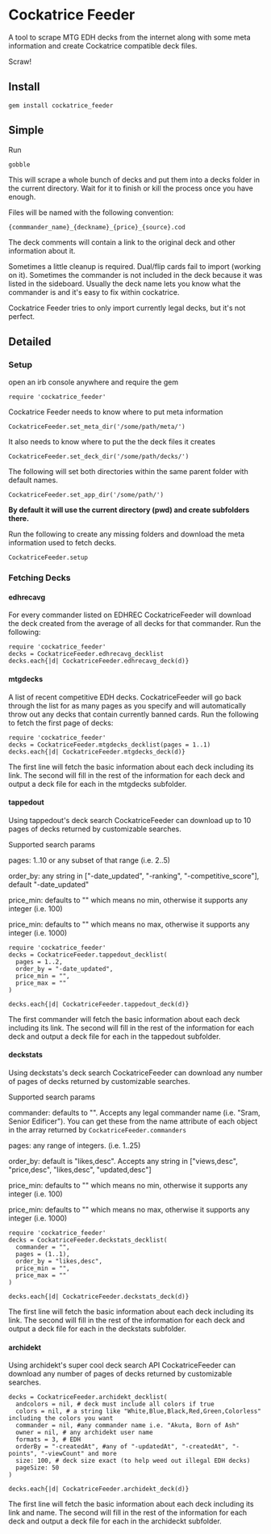 # Cockatrice Feeder
A tool to scrape MTG EDH decks from the internet along with some meta information and create Cockatrice compatible deck files.

Scraw!

## Install
`gem install cockatrice_feeder`

## Simple
Run
```
gobble
```

This will scrape a whole bunch of decks and put them into a decks folder in the current directory. Wait for it to finish or kill the process once you have enough.

Files will be named with the following convention:

```
{commmander_name}_{deckname}_{price}_{source}.cod
```

The deck comments will contain a link to the original deck and other information about it.

Sometimes a little cleanup is required. Dual/flip cards fail to import (working on it). Sometimes the commander is not included in the deck because it was listed in the sideboard. Usually the deck name lets you know what the commander is and it's easy to fix within cockatrice.

Cockatrice Feeder tries to only import currently legal decks, but it's not perfect.

## Detailed

### Setup
open an irb console anywhere and require the gem

`require 'cockatrice_feeder'`

Cockatrice Feeder needs to know where to put meta information

`CockatriceFeeder.set_meta_dir('/some/path/meta/')`

It also needs to know where to put the the deck files it creates

`CockatriceFeeder.set_deck_dir('/some/path/decks/')`

The following will set both directories within the same parent folder with default names.

`CockatriceFeeder.set_app_dir('/some/path/')`

**By default it will use the current directory (pwd) and create subfolders there.**

Run the following to create any missing folders and download the meta information used to fetch decks.

`CockatriceFeeder.setup`

### Fetching Decks

#### edhrecavg
For every commander listed on EDHREC CockatriceFeeder will download the deck created from the average of all decks for that commander. Run the following:

```
require 'cockatrice_feeder'
decks = CockatriceFeeder.edhrecavg_decklist
decks.each{|d| CockatriceFeeder.edhrecavg_deck(d)}
```

#### mtgdecks
A list of recent competitive EDH decks. CockatriceFeeder will go back through the list for as many pages as you specify and will automatically throw out any decks that contain currently banned cards. Run the following to fetch the first page of decks:

```
require 'cockatrice_feeder'
decks = CockatriceFeeder.mtgdecks_decklist(pages = 1..1)
decks.each{|d| CockatriceFeeder.mtgdecks_deck(d)}
```

The first line will fetch the basic information about each deck including its link. The second will fill in the rest of the information for each deck and output a deck file for each in the mtgdecks subfolder.

#### tappedout
Using tappedout's deck search CockatriceFeeder can download up to 10 pages of decks returned by customizable searches.

Supported search params

pages: 1..10 or any subset of that range (i.e. 2..5)

order_by: any string in ["-date_updated", "-ranking", "-competitive_score"], default "-date_updated"

price_min: defaults to "" which means no min, otherwise it supports any integer (i.e. 100)

price_min: defaults to "" which means no max, otherwise it supports any integer (i.e. 1000)

```
require 'cockatrice_feeder'
decks = CockatriceFeeder.tappedout_decklist(
  pages = 1..2,
  order_by = "-date_updated",
  price_min = "",
  price_max = ""
)

decks.each{|d| CockatriceFeeder.tappedout_deck(d)}
```

The first commander will fetch the basic information about each deck including its link. The second will fill in the rest of the information for each deck and output a deck file for each in the tappedout subfolder.


#### deckstats
Using deckstats's deck search CockatriceFeeder can download any number of pages of decks returned by customizable searches.

Supported search params

commander: defaults to "". Accepts any legal commander name (i.e. "Sram, Senior Edificer"). You can get these from the name attribute of each object in the array returned by `CockatriceFeeder.commanders`

pages: any range of integers. (i.e. 1..25)

order_by: default is "likes,desc". Accepts any string in ["views,desc", "price,desc", "likes,desc", "updated,desc"]

price_min: defaults to "" which means no min, otherwise it supports any integer (i.e. 100)

price_min: defaults to "" which means no max, otherwise it supports any integer (i.e. 1000)

```
require 'cockatrice_feeder'
decks = CockatriceFeeder.deckstats_decklist(
  commander = "",
  pages = (1..1),
  order_by = "likes,desc",
  price_min = "",
  price_max = ""
)

decks.each{|d| CockatriceFeeder.deckstats_deck(d)}
```

The first line will fetch the basic information about each deck including its link. The second will fill in the rest of the information for each deck and output a deck file for each in the deckstats subfolder.

#### archidekt
Using archidekt's super cool deck search API CockatriceFeeder can download any number of pages of decks returned by customizable searches.

```
decks = CockatriceFeeder.archidekt_decklist(
  andcolors = nil, # deck must include all colors if true
  colors = nil, # a string like "White,Blue,Black,Red,Green,Colorless" including the colors you want
  commander = nil, #any commander name i.e. "Akuta, Born of Ash"
  owner = nil, # any archidekt user name
  formats = 3, # EDH
  orderBy = "-createdAt", #any of "-updatedAt", "-createdAt", "-points", "-viewCount" and more
  size: 100, # deck size exact (to help weed out illegal EDH decks)
  pageSize: 50
)

decks.each{|d| CockatriceFeeder.archidekt_deck(d)}
```

The first line will fetch the basic information about each deck including its link and name. The second will fill in the rest of the information for each deck and output a deck file for each in the archideckt subfolder.
